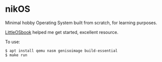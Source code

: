 # nikOS

Minimal hobby Operating System built from scratch, for learning purposes.

[LittleOSbook](https://littleosbook.github.io/) helped me get started, excellent resource.

To use:
```
$ apt install qemu nasm genisoimage build-essential
$ make run
```
